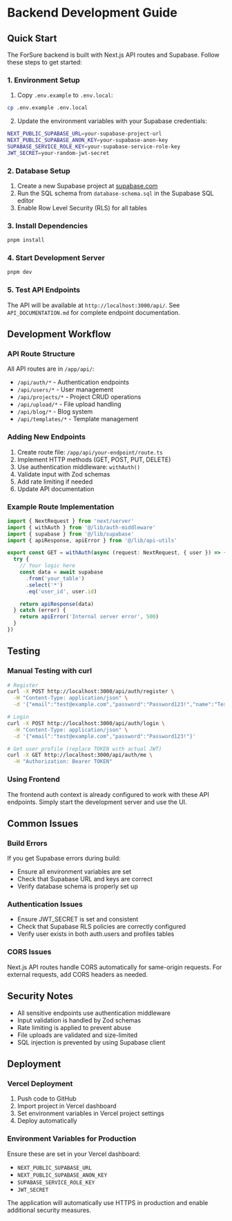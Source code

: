 # Backend Development Guide

## Quick Start

The ForSure backend is built with Next.js API routes and Supabase. Follow these steps to get started:

### 1. Environment Setup

1. Copy `.env.example` to `.env.local`:

```bash
cp .env.example .env.local
```

2. Update the environment variables with your Supabase credentials:

```bash
NEXT_PUBLIC_SUPABASE_URL=your-supabase-project-url
NEXT_PUBLIC_SUPABASE_ANON_KEY=your-supabase-anon-key
SUPABASE_SERVICE_ROLE_KEY=your-supabase-service-role-key
JWT_SECRET=your-random-jwt-secret
```

### 2. Database Setup

1. Create a new Supabase project at [supabase.com](https://supabase.com)
2. Run the SQL schema from `database-schema.sql` in the Supabase SQL editor
3. Enable Row Level Security (RLS) for all tables

### 3. Install Dependencies

```bash
pnpm install
```

### 4. Start Development Server

```bash
pnpm dev
```

### 5. Test API Endpoints

The API will be available at `http://localhost:3000/api/`. See `API_DOCUMENTATION.md` for complete endpoint documentation.

## Development Workflow

### API Route Structure

All API routes are in `/app/api/`:

- `/api/auth/*` - Authentication endpoints
- `/api/users/*` - User management
- `/api/projects/*` - Project CRUD operations
- `/api/upload/*` - File upload handling
- `/api/blog/*` - Blog system
- `/api/templates/*` - Template management

### Adding New Endpoints

1. Create route file: `/app/api/your-endpoint/route.ts`
2. Implement HTTP methods (GET, POST, PUT, DELETE)
3. Use authentication middleware: `withAuth()`
4. Validate input with Zod schemas
5. Add rate limiting if needed
6. Update API documentation

### Example Route Implementation

```typescript
import { NextRequest } from 'next/server'
import { withAuth } from '@/lib/auth-middleware'
import { supabase } from '@/lib/supabase'
import { apiResponse, apiError } from '@/lib/api-utils'

export const GET = withAuth(async (request: NextRequest, { user }) => {
  try {
    // Your logic here
    const data = await supabase
      .from('your_table')
      .select('*')
      .eq('user_id', user.id)

    return apiResponse(data)
  } catch (error) {
    return apiError('Internal server error', 500)
  }
})
```

## Testing

### Manual Testing with curl

```bash
# Register
curl -X POST http://localhost:3000/api/auth/register \
  -H "Content-Type: application/json" \
  -d '{"email":"test@example.com","password":"Password123!","name":"Test User"}'

# Login
curl -X POST http://localhost:3000/api/auth/login \
  -H "Content-Type: application/json" \
  -d '{"email":"test@example.com","password":"Password123!"}'

# Get user profile (replace TOKEN with actual JWT)
curl -X GET http://localhost:3000/api/auth/me \
  -H "Authorization: Bearer TOKEN"
```

### Using Frontend

The frontend auth context is already configured to work with these API endpoints. Simply start the development server and use the UI.

## Common Issues

### Build Errors

If you get Supabase errors during build:

- Ensure all environment variables are set
- Check that Supabase URL and keys are correct
- Verify database schema is properly set up

### Authentication Issues

- Ensure JWT_SECRET is set and consistent
- Check that Supabase RLS policies are correctly configured
- Verify user exists in both auth.users and profiles tables

### CORS Issues

Next.js API routes handle CORS automatically for same-origin requests. For external requests, add CORS headers as needed.

## Security Notes

- All sensitive endpoints use authentication middleware
- Input validation is handled by Zod schemas
- Rate limiting is applied to prevent abuse
- File uploads are validated and size-limited
- SQL injection is prevented by using Supabase client

## Deployment

### Vercel Deployment

1. Push code to GitHub
2. Import project in Vercel dashboard
3. Set environment variables in Vercel project settings
4. Deploy automatically

### Environment Variables for Production

Ensure these are set in your Vercel dashboard:

- `NEXT_PUBLIC_SUPABASE_URL`
- `NEXT_PUBLIC_SUPABASE_ANON_KEY`
- `SUPABASE_SERVICE_ROLE_KEY`
- `JWT_SECRET`

The application will automatically use HTTPS in production and enable additional security measures.
